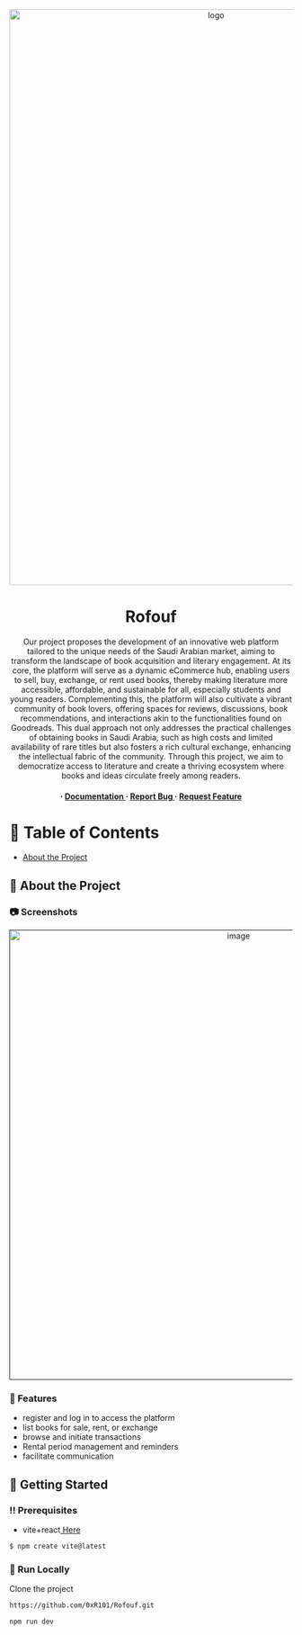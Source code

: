 <div align='center'>

<img src=https://github.com/0xR101/Rofouf.git alt="logo" width=720 height=1024 />

<h1>Rofouf</h1>
<p>Our project proposes the development of an innovative web platform tailored to the unique needs of the Saudi Arabian market, aiming to transform the landscape of book acquisition and literary engagement. At its core, the platform will serve as a dynamic eCommerce hub, enabling users to sell, buy, exchange, or rent used books, thereby making literature more accessible, affordable, and sustainable for all, especially students and young readers. Complementing this, the platform will also cultivate a vibrant community of book lovers, offering spaces for reviews, discussions, book recommendations, and interactions akin to the functionalities found on Goodreads. This dual approach not only addresses the practical challenges of obtaining books in Saudi Arabia, such as high costs and limited availability of rare titles but also fosters a rich cultural exchange, enhancing the intellectual fabric of the community. Through this project, we aim to democratize access to literature and create a thriving ecosystem where books and ideas circulate freely among readers.</p>

<h4> <span> · </span> <a href="https://github.com/0xR101./Rofouf/blob/master/README.md"> Documentation </a> <span> · </span> <a href="https://github.com/0xR101./Rofouf/issues"> Report Bug </a> <span> · </span> <a href="https://github.com/0xR101./Rofouf/issues"> Request Feature </a> </h4>


</div>

# :notebook_with_decorative_cover: Table of Contents

- [About the Project](#star2-about-the-project)


## :star2: About the Project

### :camera: Screenshots
<div align="center"> <a href=""><img src="https://camo.githubusercontent.com/0ecc934ac457545a3c79c02507521c0f943598264e319afeb4207cee07e39e3d/68747470733a2f2f692e6962622e636f2f6b5863677a624e2f696d6167652e706e67" alt='image' width='800'/></a> </div>



### :dart: Features
- register and log in to access the platform
- list books for sale, rent, or exchange
- browse and initiate transactions
- Rental period management and reminders
- facilitate communication


## :toolbox: Getting Started

### :bangbang: Prerequisites

- vite+react<a href="https://vitejs.dev/"> Here</a>
```bash
$ npm create vite@latest
```


### :running: Run Locally

Clone the project

```bash
https://github.com/0xR101/Rofouf.git
```

```bash
npm run dev
```
